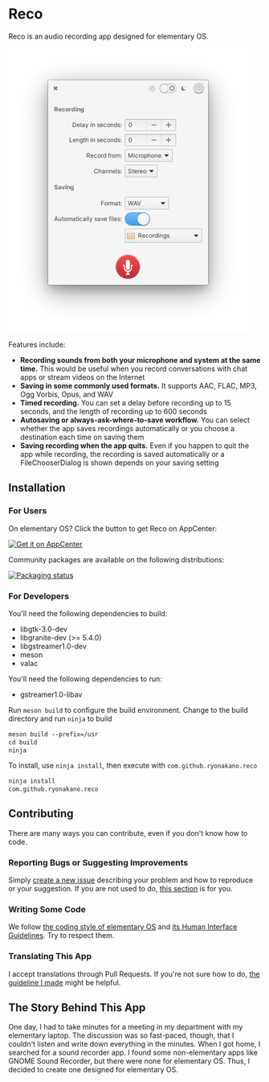 # Reco

Reco is an audio recording app designed for elementary OS.

![Screenshot](data/Screenshot.png)

Features include:

* **Recording sounds from both your microphone and system at the same time.** This would be useful when you record conversations with chat apps or stream videos on the Internet
* **Saving in some commonly used formats.** It supports AAC, FLAC, MP3, Ogg Vorbis, Opus, and WAV
* **Timed recording.** You can set a delay before recording up to 15 seconds, and the length of recording up to 600 seconds
* **Autosaving or always-ask-where-to-save workflow.** You can select whether the app saves recordings automatically or you choose a destination each time on saving them
* **Saving recording when the app quits.** Even if you happen to quit the app while recording, the recording is saved automatically or a FileChooserDialog is shown depends on your saving setting

## Installation

### For Users

On elementary OS? Click the button to get Reco on AppCenter:

[![Get it on AppCenter](https://appcenter.elementary.io/badge.svg)](https://appcenter.elementary.io/com.github.ryonakano.reco)

Community packages are available on the following distributions:

[![Packaging status](https://repology.org/badge/vertical-allrepos/reco.svg)](https://repology.org/project/reco/versions)

### For Developers

You'll need the following dependencies to build:

* libgtk-3.0-dev
* libgranite-dev (>= 5.4.0)
* libgstreamer1.0-dev
* meson
* valac

You'll need the following dependencies to run:

* gstreamer1.0-libav

Run `meson build` to configure the build environment. Change to the build directory and run `ninja` to build

    meson build --prefix=/usr
    cd build
    ninja

To install, use `ninja install`, then execute with `com.github.ryonakano.reco`

    ninja install
    com.github.ryonakano.reco

## Contributing

There are many ways you can contribute, even if you don't know how to code.

### Reporting Bugs or Suggesting Improvements

Simply [create a new issue](https://github.com/ryonakano/reco/issues/new) describing your problem and how to reproduce or your suggestion. If you are not used to do, [this section](https://elementary.io/docs/code/reference#reporting-bugs) is for you.

### Writing Some Code

We follow [the coding style of elementary OS](https://docs.elementary.io/develop/writing-apps/code-style) and [its Human Interface Guidelines](https://docs.elementary.io/hig/). Try to respect them.

### Translating This App

I accept translations through Pull Requests. If you're not sure how to do, [the guideline I made](po/README.md) might be helpful.

## The Story Behind This App

One day, I had to take minutes for a meeting in my department with my elementary laptop. The discussion was so fast-paced, though, that I couldn't listen and write down everything in the minutes. When I got home, I searched for a sound recorder app. I found some non-elementary apps like GNOME Sound Recorder, but there were none for elementary OS. Thus, I decided to create one designed for elementary OS.
